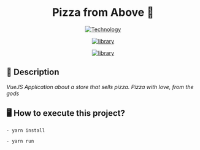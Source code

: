 <h1 align="center">Pizza from Above 🍕</h1>

[Vuex-url]: https://cli.vuejs.org/
[Vuex-image]: https://img.shields.io/badge/Vuex-darkgreen?style=square&logo=Vue.JS&logoColor=green&labelColor=gray&label=^3.0.1

[VueJS-url]: https://vuejs.org/
[VueJS-image]: https://img.shields.io/badge/Vue.JS-green?style=square&logo=Vue.JS&logoColor=green&labelColor=gray&label=^2.6.11

[Typescript-url]: https://www.typescriptlang.org/
[Typescript-image]: https://img.shields.io/badge/Typescript-blue?style=square&logo=typescript&logoColor=blue&labelColor=gray&label=^4.5.2

<div align="center">

[![Technology][Vuex-image]][Vuex-url]

[![library][VueJS-image]][VueJS-url]

[![library][Typescript-image]][Typescript-url]

</div>



<h2>📝 Description</h2>

_VueJS Application about a store that sells pizza. Pizza with love, from the gods_

<!-- [![Exemplo2](https://raw.githubusercontent.com/rickson-simoes/Moco/master/img_exemplos/exemplo2.png "Demonstração de projeto - Item inserido")](https://raw.githubusercontent.com/rickson-simoes/Moco/master/img_exemplos/exemplo2.png "Demonstração de projeto") -->


<h2>🖥 How to execute this project?</h2>

```
- yarn install
```

```
- yarn run
```
